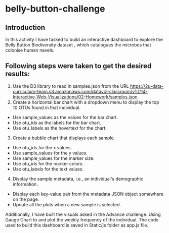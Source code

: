 # belly-button-challenge
## Introduction
In this activity I have tasked to build an interactive dashboard to explore the Belly Button Biodiversity dataset , which catalogues the microbes that colonise human navels. 
## Following steps were taken to get the desired results:
1.	Use the D3 library to read in samples.json from the URL https://2u-data-curriculum-team.s3.amazonaws.com/dataviz-classroom/v1.1/14-Interactive-Web-Visualizations/02-Homework/samples.json.
2.	Create a horizontal bar chart with a dropdown menu to display the top 10 OTUs found in that individual.
  -	Use sample_values as the values for the bar chart.
  -	Use otu_ids as the labels for the bar chart.
  -	Use otu_labels as the hovertext for the chart.

3.	Create a bubble chart that displays each sample.
  -	Use otu_ids for the x values.
  -	Use sample_values for the y values.
  -	Use sample_values for the marker size.
  -	Use otu_ids for the marker colors.
  -	Use otu_labels for the text values.
4.	Display the sample metadata, i.e., an individual's demographic information.
  -	Display each key-value pair from the metadata JSON object somewhere on the page. 
  -	Update all the plots when a new sample is selected. 

Additionally, I have built the visuals asked in the Advance challenge. Using Gauge Chart to and plot the weekly frequency of the individual. 
The code used to build this dashboard is saved in Static/js folder as app.js file. 

